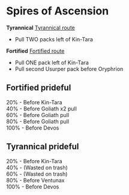 # Spires of Ascension

**Tyrannical**
[Tyrannical route](https://raw.githubusercontent.com/holicron/Routes/main/Spires%20of%20Ascension/Spires%20of%20Ascension%20-%20Tyrannical.txt)
* Pull TWO packs left of Kin-Tara


**Fortified**
[Fortified route](https://raw.githubusercontent.com/holicron/Routes/main/Spires%20of%20Ascension/Spires%20of%20Ascension%20-%20Fortified.txt)
* Pull ONE pack left of Kin-Tara
* Pull second Usurper pack before Oryphrion




## Fortified prideful

20% - Before Kin-Tara\
40% - Before Goliath x2 pull\
60% - Before Goliath pull\
80% - Before Goliath pull\
100% - Before Devos

## Tyrannical prideful

20% - Before Kin-Tara\
40% - (Wasted on trash)\
60% - (Wasted on trash)\
80% - Before Ventunax\
100% - Before Devos